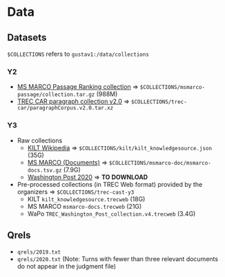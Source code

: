 # Data

## Datasets

`$COLLECTIONS` refers to `gustav1:/data/collections`

### Y2

  * [MS MARCO Passage Ranking collection](https://github.com/microsoft/MSMARCO-Passage-Ranking) => `$COLLECTIONS/msmarco-passage/collection.tar.gz` (988M)  
  * [TREC CAR paragraph collection v2.0](http://trec-car.cs.unh.edu/datareleases/) => `$COLLECTIONS/trec-car/paragraphCorpus.v2.0.tar.xz`

### Y3

  * Raw collections
    - [KILT Wikipedia](https://github.com/facebookresearch/KILT/) => `$COLLECTIONS/kilt/kilt_knowledgesource.json` (35G)
    - [MS MARCO (Documents)](https://github.com/microsoft/MSMARCO-Document-Ranking) => `$COLLECTIONS/msmarco-doc/msmarco-docs.tsv.gz` (7.9G)
    - [Washington Post 2020](https://trec.nist.gov/data/wapost/) => **TO DOWNLOAD**
  * Pre-processed collections (in TREC Web format) provided by the organizers => `$COLLECTIONS/trec-cast-y3`
    - KILT `kilt_knowledgesource.trecweb` (18G)
    - MS MARCO `msmarco-docs.trecweb` (21G)
    - WaPo `TREC_Washington_Post_collection.v4.trecweb` (3.4G)

## Qrels

  * `qrels/2019.txt`
  * `qrels/2020.txt` (Note: Turns with fewer than three relevant documents do not appear in the judgment file)
